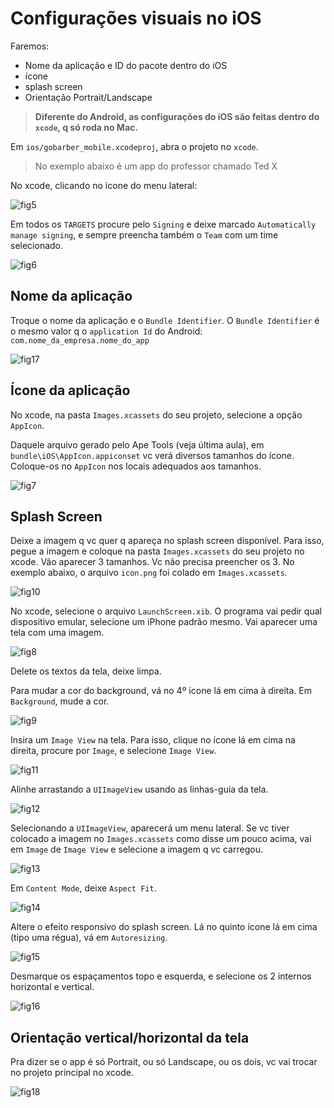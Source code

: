 # Configurações visuais no iOS

Faremos:

- Nome da aplicação e ID do pacote dentro do iOS
- ícone
- splash screen
- Orientação Portrait/Landscape

> **Diferente do Android, as configurações do iOS são feitas dentro do `xcode`, q só roda no Mac.**

Em `ios/gobarber_mobile.xcodeproj`, abra o projeto no `xcode`.

> No exemplo abaixo é um app do professor chamado Ted X

No xcode, clicando no ícone do menu lateral:

![fig5](imgs/fig5.png)

Em todos os `TARGETS` procure pelo `Signing` e deixe marcado
`Automatically manage signing`, e sempre preencha também o `Team` com um time
selecionado.

![fig6](imgs/fig6.png)

## Nome da aplicação

Troque o nome da aplicação e o `Bundle Identifier`. O `Bundle Identifier` é
o mesmo valor q o `application Id` do Android: `com.nome_da_empresa.nome_do_app`

![fig17](imgs/fig17.png)

## Ícone da aplicação

No xcode, na pasta `Images.xcassets` do seu projeto, selecione a opção
`AppIcon`.

Daquele arquivo gerado pelo Ape Tools (veja última aula), em
`bundle\iOS\AppIcon.appiconset` vc verá diversos tamanhos do ícone. Coloque-os
no `AppIcon` nos locais adequados aos tamanhos.

![fig7](imgs/fig7.png)

## Splash Screen

Deixe a imagem q vc quer q apareça no splash screen disponível. Para isso, pegue
a imagem e coloque na pasta `Images.xcassets` do seu projeto no xcode. Vão
aparecer 3 tamanhos. Vc não precisa preencher os 3. No exemplo abaixo, o arquivo
`icon.png` foi colado em `Images.xcassets`.

![fig10](imgs/fig10.png)

No xcode, selecione o arquivo `LaunchScreen.xib`. O programa vai pedir qual
dispositivo emular, selecione um iPhone padrão mesmo. Vai aparecer uma tela com
uma imagem.

![fig8](imgs/fig8.png)

Delete os textos da tela, deixe limpa.

Para mudar a cor do background, vá no 4º ícone lá em cima à direita. Em
`Background`, mude a cor.

![fig9](imgs/fig9.png)

Insira um `Image View` na tela. Para isso, clique no ícone lá em cima na
direita, procure por `Image`, e selecione `Image View`.

![fig11](imgs/fig11.png)

Alinhe arrastando a `UIImageView` usando as linhas-guia da tela.

![fig12](imgs/fig12.png)

Selecionando a `UIImageView`, aparecerá um menu lateral. Se vc tiver colocado a
imagem no `Images.xcassets` como disse um pouco acima, vai em `Image` de
`Image View` e selecione a imagem q vc carregou.

![fig13](imgs/fig13.png)

Em `Content Mode`, deixe `Aspect Fit`.

![fig14](imgs/fig14.png)

Altere o efeito responsivo do splash screen. Lá no quinto ícone lá em cima (tipo
uma régua), vá em `Autoresizing`.

![fig15](imgs/fig15.png)

Desmarque os espaçamentos topo e esquerda, e
selecione os 2 internos horizontal e vertical.

![fig16](imgs/fig16.png)

## Orientação vertical/horizontal da tela

Pra dizer se o app é só Portrait, ou só Landscape, ou os dois, vc vai trocar
no projeto principal no xcode.

![fig18](imgs/fig18.png)
